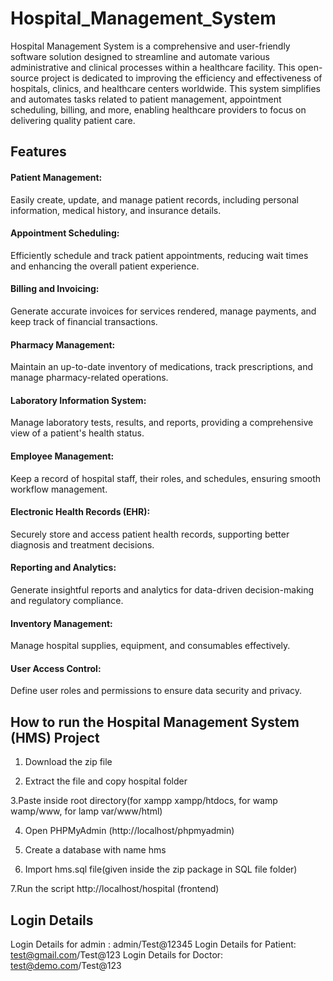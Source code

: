 # Hospital_Management_System

Hospital Management System is a comprehensive and user-friendly software solution designed to streamline and automate various administrative and clinical processes within a healthcare facility. This open-source project is dedicated to improving the efficiency and effectiveness of hospitals, clinics, and healthcare centers worldwide. This system simplifies and automates tasks related to patient management, appointment scheduling, billing, and more, enabling healthcare providers to focus on delivering quality patient care.

## Features

#### Patient Management:
Easily create, update, and manage patient records, including personal information, medical history, and insurance details.

#### Appointment Scheduling:
Efficiently schedule and track patient appointments, reducing wait times and enhancing the overall patient experience.

#### Billing and Invoicing:
Generate accurate invoices for services rendered, manage payments, and keep track of financial transactions.

#### Pharmacy Management:
Maintain an up-to-date inventory of medications, track prescriptions, and manage pharmacy-related operations.

#### Laboratory Information System:
Manage laboratory tests, results, and reports, providing a comprehensive view of a patient's health status.

#### Employee Management:
Keep a record of hospital staff, their roles, and schedules, ensuring smooth workflow management.

#### Electronic Health Records (EHR):
Securely store and access patient health records, supporting better diagnosis and treatment decisions.

#### Reporting and Analytics:
Generate insightful reports and analytics for data-driven decision-making and regulatory compliance.

#### Inventory Management:
Manage hospital supplies, equipment, and consumables effectively.

#### User Access Control:
Define user roles and permissions to ensure data security and privacy.

## How to run the Hospital Management System (HMS) Project

1. Download the  zip file

2. Extract the file and copy hospital folder

3.Paste inside root directory(for xampp xampp/htdocs, for wamp wamp/www, for lamp var/www/html)

4. Open PHPMyAdmin (http://localhost/phpmyadmin)

5. Create a database with name hms

6. Import hms.sql file(given inside the zip package in SQL file folder)

7.Run the script http://localhost/hospital (frontend)

## Login Details

Login Details for admin : admin/Test@12345
Login Details for Patient: test@gmail.com/Test@123
Login Details for Doctor: test@demo.com/Test@123

